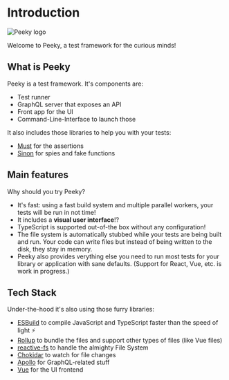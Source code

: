 # Introduction

<div class="my-12">
  <img src="/logo.svg" alt="Peeky logo" class="max-w-32 block mx-auto">
  <p class="text-center text-flamingo-700 font-medium">Welcome to Peeky, a test framework for the curious minds!</p>
</div>

## What is Peeky

Peeky is a test framework. It's components are:

- Test runner
- GraphQL server that exposes an API
- Front app for the UI
- Command-Line-Interface to launch those

It also includes those libraries to help you with your tests:

- [Must](https://github.com/moll/js-must/#mustjs) for the assertions
- [Sinon](https://sinonjs.org/) for spies and fake functions

## Main features

Why should you try Peeky?

- It's fast: using a fast build system and multiple parallel workers, your tests will be run in not time!
- It includes a **visual user interface**!?
- TypeScript is supported out-of-the box without any configuration!
- The file system is automatically stubbed while your tests are being built and run. Your code can write files but instead of being written to the disk, they stay in memory.
- Peeky also provides verything else you need to run most tests for your library or application with sane defaults. (Support for React, Vue, etc. is work in progress.)

## Tech Stack

Under-the-hood it's also using those furry libraries:

- [ESBuild](https://esbuild.github.io/) to compile JavaScript and TypeScript faster than the speed of light ⚡️
- [Rollup](https://www.rollupjs.org/) to bundle the files and support other types of files (like Vue files)
- [reactive-fs](https://github.com/Akryum/peeky/tree/master/packages/reactive-fs) to handle the almighty File System
- [Chokidar](https://github.com/paulmillr/chokidar) to watch for file changes
- [Apollo](https://apollographql.com/) for GraphQL-related stuff
- [Vue](https://vuejs.org/) for the UI frontend
